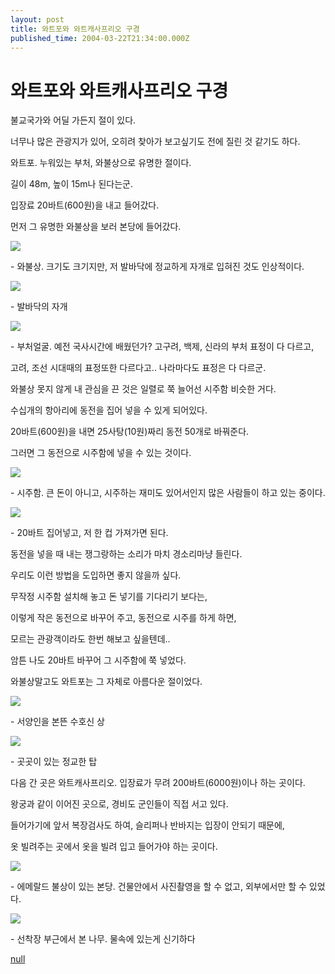 ```yaml
---
layout: post
title: 와트포와 와트캐사프리오 구경
published_time: 2004-03-22T21:34:00.000Z
---
```


# 와트포와 와트캐사프리오 구경


불교국가와 어딜 가든지 절이 있다.

너무나 많은 관광지가 있어, 오히려 찾아가 보고싶기도 전에 질린 것 같기도 하다.

와트포. 누워있는 부처, 와불상으로 유명한 절이다.

길이 48m, 높이 15m나 된다는군.

입장료 20바트(600원)을 내고 들어갔다.

먼저 그 유명한 와불상을 보러 본당에 들어갔다.

![](../pds/200902/04/80/a0109780_498979412afb9.jpg)

\- 와불상. 크기도 크기지만, 저 발바닥에 정교하게 자개로 입혀진 것도 인상적이다.

![](../pds/200902/04/80/a0109780_498979413d18f.jpg)

\- 발바닥의 자개

![](../pds/200902/04/80/a0109780_4989794151323.jpg)

\- 부처얼굴. 예전 국사시간에 배웠던가? 고구려, 백제, 신라의 부처 표정이 다 다르고,

고려, 조선 시대때의 표정또한 다르다고.. 나라마다도 표정은 다 다르군.

와불상 못지 않게 내 관심을 끈 것은 일렬로 쭉 늘어선 시주함 비슷한 거다.

수십개의 항아리에 동전을 집어 넣을 수 있게 되어있다.

20바트(600원)을 내면 25사탕(10원)짜리 동전 50개로 바꿔준다.

그러면 그 동전으로 시주함에 넣을 수 있는 것이다.

![](../pds/200902/04/80/a0109780_498979415f649.jpg)

\- 시주함. 큰 돈이 아니고, 시주하는 재미도 있어서인지 많은 사람들이 하고 있는 중이다.

![](../pds/200902/04/80/a0109780_498979416e0db.jpg)

\- 20바트 집어넣고, 저 한 컵 가져가면 된다.

동전을 넣을 때 내는 쟁그랑하는 소리가 마치 경소리마냥 들린다.

우리도 이런 방법을 도입하면 좋지 않을까 싶다.

무작정 시주함 설치해 놓고 돈 넣기를 기다리기 보다는,

이렇게 작은 동전으로 바꾸어 주고, 동전으로 시주를 하게 하면,

모르는 관광객이라도 한번 해보고 싶을텐데..

암튼 나도 20바트 바꾸어 그 시주함에 쭉 넣었다.

와불상말고도 와트포는 그 자체로 아름다운 절이었다.

![](../pds/200902/04/80/a0109780_498979417a7d6.jpg)

\- 서양인을 본뜬 수호신 상

![](../pds/200902/04/80/a0109780_498979418a6d4.jpg)

\- 곳곳이 있는 정교한 탑

다음 간 곳은 와트캐사프리오. 입장료가 무려 200바트(6000원)이나 하는 곳이다.

왕궁과 같이 이어진 곳으로, 경비도 군인들이 직접 서고 있다.

들어가기에 앞서 복장검사도 하여, 슬리퍼나 반바지는 입장이 안되기 때문에,

옷 빌려주는 곳에서 옷을 빌려 입고 들어가야 하는 곳이다.

![](../pds/200902/04/80/a0109780_498979419dcb0.jpg)

\- 에메랄드 불상이 있는 본당. 건물안에서 사진촬영을 할 수 없고, 외부에서만 할 수 있었다.

![](../pds/200902/04/80/a0109780_49897941b5735.jpg)

\- 선착장 부근에서 본 나무. 물속에 있는게 신기하다

[null](../6166926.html#6166926_1)

